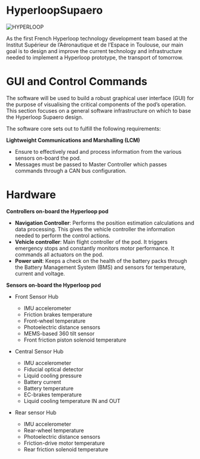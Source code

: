 # HyperloopSupaero

![HYPERLOOP](https://user-images.githubusercontent.com/97123368/157680947-9e6c7dbe-bec0-49dc-a396-6c6e3fa803e2.png)

As the first French Hyperloop technology development team based at the Institut Supérieur de l’Aéronautique et de l’Espace in Toulouse, our main goal is to design and improve the current technology and infrastructure needed to implement a Hyperloop prototype, the transport of tomorrow.

# GUI  and Control Commands

The software will be used to build a robust graphical user interface (GUI) for the purpose of visualising the critical components of the pod’s operation. This section focuses on a general software infrastructure on which to base the Hyperloop Supaero design.

The software core sets out to fulfill the following requirements:
  
**Lightweight Communications and Marshalling (LCM)**
  * Ensure to effectively read and process information from the various sensors on-board the pod.
  * Messages must be passed to Master Controller which passes commands through a CAN bus configuration.
 
 # Hardware
 **Controllers on-board the Hyperloop pod**
 * **Navigation Controller**:
    Performs the position estimation calculations and data processing. This gives the vehicle controller the information needed to perform the control actions. 
  * **Vehicle controller**:
    Main flight controller of the pod. It triggers emergency stops and constantly monitors motor performance. It commands all actuators on the pod.
  * **Power unit**:
    Keeps a check on the health of the battery packs through the Battery Management System (BMS) and sensors for temperature, current and voltage. 

 **Sensors on-board the Hyperloop pod**
 * Front Sensor Hub
    - IMU accelerometer
    - Friction brakes temperature
    - Front-wheel temperature
    - Photoelectric distance sensors
    - MEMS-based 360 tilt sensor
    - Front friction piston solenoid temperature

 * Central Sensor Hub
    - IMU accelerometer
    - Fiducial optical detector
    - Liquid cooling pressure
    - Battery current
    - Battery temperature
    - EC-brakes temperature
    - Liquid cooling temperature IN and OUT

  * Rear sensor Hub
    - IMU accelerometer
    - Rear-wheel temperature
    - Photoelectric distance sensors
    - Friction-drive motor temperature
    - Rear friction solenoid temperature

  
